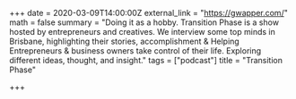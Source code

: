 +++
date = 2020-03-09T14:00:00Z
external_link = "https://gwapper.com/"
math = false
summary = "Doing it as a hobby. Transition Phase is a show hosted by entrepreneurs and creatives. We interview some top minds in Brisbane, highlighting their stories, accomplishment & Helping Entrepreneurs & business owners take control of their life. Exploring different ideas, thought, and insight."
tags = ["podcast"]
title = "Transition Phase"

+++
